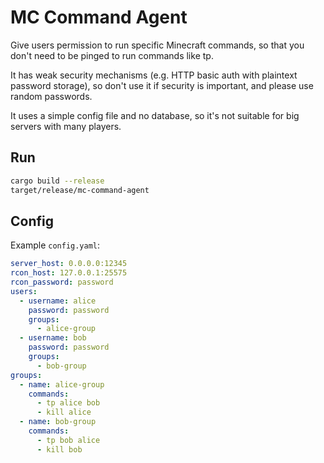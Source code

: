 # MC Command Agent

Give users permission to run specific Minecraft commands, so that you don't need to be pinged to run commands like tp.

It has weak security mechanisms (e.g. HTTP basic auth with plaintext password storage), so don't use it if security is important, and please use random passwords.

It uses a simple config file and no database, so it's not suitable for big servers with many players.

## Run

```sh
cargo build --release
target/release/mc-command-agent
```

## Config

Example `config.yaml`:

```yaml
server_host: 0.0.0.0:12345
rcon_host: 127.0.0.1:25575
rcon_password: password
users:
  - username: alice
    password: password
    groups:
      - alice-group
  - username: bob
    password: password
    groups:
      - bob-group
groups:
  - name: alice-group
    commands:
      - tp alice bob
      - kill alice
  - name: bob-group
    commands:
      - tp bob alice
      - kill bob
```
